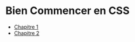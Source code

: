 # Bien Commencer en CSS

* [Chapitre 1](https://github.com/nazimboudeffa/handbook-css/blob/main/get-started/ch1.md)
* [Chapitre 2](https://github.com/nazimboudeffa/handbook-css/blob/main/get-started/ch1.md)
